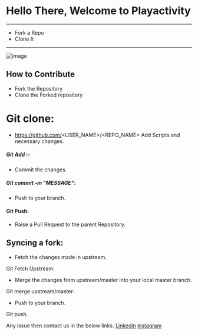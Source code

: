 #  Hello There, Welcome to Playactivity
***
* Fork a Repo
* Clone It

***
![image](https://user-images.githubusercontent.com/70543351/94982827-87984c00-055b-11eb-85ec-737733e88061.png)


## How to Contribute

* Fork the Repository
* Clone the Forked repository

# Git clone:
 * https://github.com/<USER_NAME>/<REPO_NAME>
Add Scripts and necessary changes.

##### Git Add :-
* Commit the changes.

##### Git commit -m "MESSAGE":
* Push to your branch.

#### Git Push:
* Raise a Pull Request to the parent Repository.

## Syncing a fork:

* Fetch the changes made in upstream.

Git Fetch Upstream:
* Merge the changes from upstream/master into your local master branch.

Git merge upstream/master:
* Push to your branch.

Git push.

Any issue then contact us in the below links.
[Linkedin](https://www.linkedin.com/in/hari-om-kushwaha-6a698a192 "Hari Om")
[instagram](_itzhari__ "Hari Om")
